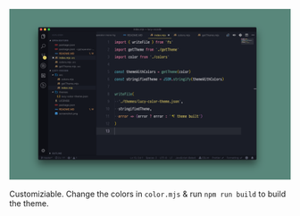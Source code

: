 ![theme screenshot one](screenshot.png)

Customiziable. Change the colors in `color.mjs` & run `npm run build` to build the theme.
